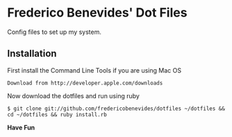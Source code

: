 # Frederico Benevides' Dot Files

Config files to set up my system.

## Installation

First install the Command Line Tools if you are using Mac OS

`Download from http://developer.apple.com/downloads`

Now download the dotfiles and run using ruby

`$ git clone git://github.com/fredericobenevides/dotfiles ~/dotfiles && cd ~/dotfiles && ruby install.rb`

**Have Fun**
